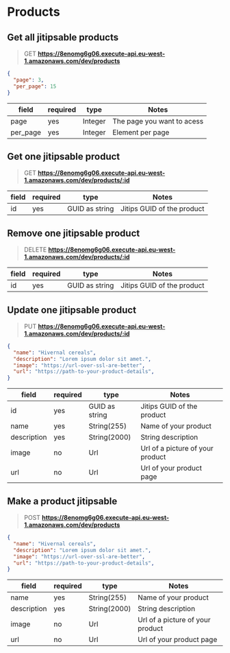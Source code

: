 # Products

## Get all jitipsable products

> GET **https://8enomg6g06.execute-api.eu-west-1.amazonaws.com/dev/products**

```json
{
  "page": 3,
  "per_page": 15
}
```

field | required | type | Notes
-------|---------|------|--------
page | yes | Integer | The page you want to acess
per_page | yes | Integer | Element per page

## Get one jitipsable product


> GET **https://8enomg6g06.execute-api.eu-west-1.amazonaws.com/dev/products/:id**

field | required | type | Notes
-------|---------|------|--------
id | yes | GUID as string | Jitips GUID of the product

## Remove one jitipsable product


> DELETE **https://8enomg6g06.execute-api.eu-west-1.amazonaws.com/dev/products/:id**

field | required | type | Notes
-------|---------|------|--------
id | yes | GUID as string | Jitips GUID of the product

## Update one jitipsable product


> PUT **https://8enomg6g06.execute-api.eu-west-1.amazonaws.com/dev/products/:id**

```json
{
  "name": "Hivernal cereals",
  "description": "Lorem ipsum dolor sit amet.",
  "image": "https://url-over-ssl-are-better",
  "url": "https://path-to-your-product-details",
}
```

field | required | type | Notes
-------|---------|------|--------
id | yes | GUID as string | Jitips GUID of the product
name | yes | String(255) | Name of your product
description | yes | String(2000) | String description
image | no | Url | Url of a picture of your product
url | no | Url | Url of your product page

## Make a product jitipsable

> POST  **https://8enomg6g06.execute-api.eu-west-1.amazonaws.com/dev/products**

```json
{
  "name": "Hivernal cereals",
  "description": "Lorem ipsum dolor sit amet.",
  "image": "https://url-over-ssl-are-better",
  "url": "https://path-to-your-product-details",
}
```

field | required | type | Notes
-------|---------|------|--------
name | yes | String(255) | Name of your product
description | yes | String(2000) | String description
image | no | Url | Url of a picture of your product
url | no | Url | Url of your product page